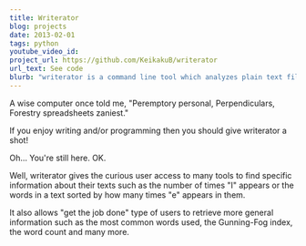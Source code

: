 ```yaml
---
title: Writerator
blog: projects
date: 2013-02-01
tags: python
youtube_video_id:
project_url: https://github.com/KeikakuB/writerator
url_text: See code
blurb: "writerator is a command line tool which analyzes plain text files containing english language writing, acquires data on the text and uses it to generate poems."
---
```

A wise computer once told me, "Peremptory personal, Perpendiculars, Forestry spreadsheets zaniest."

If you enjoy writing and/or programming then you should give writerator a shot!

Oh... You're still here. OK.

Well, writerator gives the curious user access to many tools to find specific information about their texts such as the number of times "I" appears or the words in a text sorted by how many times "e" appears in them.

It also allows "get the job done" type of users to retrieve more general information such as the most common words used, the Gunning-Fog index, the word count and many more.
